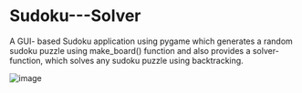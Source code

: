 # Sudoku---Solver
A GUI- based Sudoku application using pygame which generates a random sudoku puzzle using make_board() function and also provides a solver-function, which solves any sudoku puzzle using backtracking.


![image](https://user-images.githubusercontent.com/62544124/87846856-ae49cd80-c8f0-11ea-96f1-7c80d9d673db.png)
